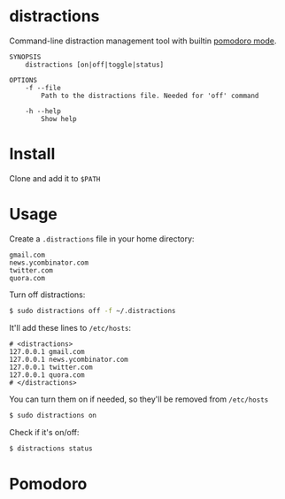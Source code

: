 # distractions

Command-line distraction management tool with builtin [pomodoro mode](#pomodoro).

```
SYNOPSIS
    distractions [on|off|toggle|status]

OPTIONS
    -f --file
        Path to the distractions file. Needed for 'off' command

    -h --help
        Show help
```

# Install

Clone and add it to `$PATH`

# Usage

Create a `.distractions` file in your home directory:

```
gmail.com
news.ycombinator.com
twitter.com
quora.com
```

Turn off distractions:

```bash
$ sudo distractions off -f ~/.distractions
```

It'll add these lines to `/etc/hosts`:

```hosts
# <distractions>
127.0.0.1 gmail.com
127.0.0.1 news.ycombinator.com
127.0.0.1 twitter.com
127.0.0.1 quora.com
# </distractions>
```

You can turn them on if needed, so they'll be removed from `/etc/hosts`

```bash
$ sudo distractions on
```

Check if it's on/off:

```bash
$ distractions status
```

# Pomodoro
